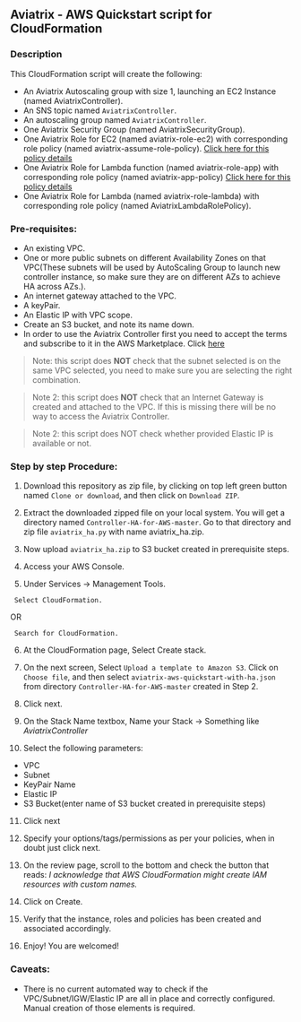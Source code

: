 ## Aviatrix - AWS Quickstart script for CloudFormation

### Description
This CloudFormation script will create the following:

* An Aviatrix Autoscaling group with size 1, launching an EC2 Instance (named AviatrixController).
* An SNS topic named `AviatrixController`.
* An autoscaling group named `AviatrixController`.
* One Aviatrix Security Group (named AviatrixSecurityGroup).
* One Aviatrix Role for EC2 (named aviatrix-role-ec2) with corresponding role policy (named aviatrix-assume-role-policy). [Click here for this policy details](https://s3-us-west-2.amazonaws.com/aviatrix-download/iam_assume_role_policy.txt)
* One Aviatrix Role for Lambda function (named aviatrix-role-app) with corresponding role policy (named aviatrix-app-policy) [Click here for this policy details](https://s3-us-west-2.amazonaws.com/aviatrix-download/IAM_access_policy_for_CloudN.txt)
* One Aviatrix Role for Lambda (named aviatrix-role-lambda) with corresponding role policy (named AviatrixLambdaRolePolicy).

### Pre-requisites:

* An existing VPC.
* One or more public subnets on different Availability Zones on that VPC(These subnets will be used by AutoScaling Group to launch new controller instance, so make sure they are on different AZs to achieve HA across AZs.).
* An internet gateway attached to the VPC.
* A keyPair.
* An Elastic IP with VPC scope.
* Create an S3 bucket, and note its name down.
* In order to use the Aviatrix Controller first you need to accept the terms and subscribe to it in the AWS Marketplace.  Click [here](https://aws.amazon.com/marketplace/pp?sku=zemc6exdso42eps9ki88l9za)

> Note: this script does **NOT** check that the subnet selected is on the same VPC selected, you need to make sure you are selecting the right combination.

> Note 2: this script does **NOT** check that an Internet Gateway is created and attached to the VPC. If this is missing there will be no way to access the Aviatrix Controller.

> Note 2: this script does NOT check whether provided Elastic IP is available or not.

### Step by step Procedure:

1. Download this repository as zip file, by clicking on top left green button named `Clone or download`, and then click on `Download ZIP`. 

2. Extract the downloaded zipped file on your local system. You will get a directory named `Controller-HA-for-AWS-master`. Go to that directory and zip file `aviatrix_ha.py` with name aviatrix_ha.zip.

3. Now upload `aviatrix_ha.zip` to S3 bucket created in prerequisite steps.

4. Access your AWS Console.

5. Under Services -> Management Tools.
```
 Select CloudFormation.
 ```
 OR
```
 Search for CloudFormation.
```

6. At the CloudFormation page, Select Create stack.

7. On the next screen, Select `Upload a template to Amazon S3`. Click on `Choose file`, and then select `aviatrix-aws-quickstart-with-ha.json` from directory `Controller-HA-for-AWS-master` created in Step 2.

8. Click next.

9. On the Stack Name textbox, Name your Stack -> Something like *AviatrixController*

10. Select the following parameters:

  * VPC
  * Subnet
  * KeyPair Name
  * Elastic IP
  * S3 Bucket(enter name of S3 bucket created in prerequisite steps)

11. Click next

12. Specify your options/tags/permissions as per your policies, when in doubt just click next.

13. On the review page, scroll to the bottom and check the button that reads:
*I acknowledge that AWS CloudFormation might create IAM resources with custom names.*

14. Click on Create.

15. Verify that the instance, roles and policies has been created and associated accordingly.

16. Enjoy! You are welcomed!

### Caveats:

* There is no current automated way to check if the VPC/Subnet/IGW/Elastic IP are all in place and correctly configured. Manual creation of those elements is required.